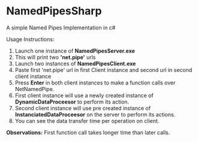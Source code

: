 # NamedPipesSharp
A simple Named Pipes Implementation in c#

Usage Instructions:
1. Launch one instance of **NamedPipesServer.exe**
2. This will print two **'net.pipe'** urls
3. Launch two instances of **NamedPipesClient.exe**
4. Paste first 'net.pipe' url in first Client instance and second url in second client instance
5. Press **Enter** in both client instances to make a function calls over NetNamedPipe.
6. First client instance will use a newly created instance of **DynamicDataProceesor** to perform its action.
7. Second client instance will use pre created instance of **InstanciatedDataProceesor** on the server to perform its actions.
8. You can see the data transfer time per operation on client.

**Observations:**
First function call takes longer time than later calls.